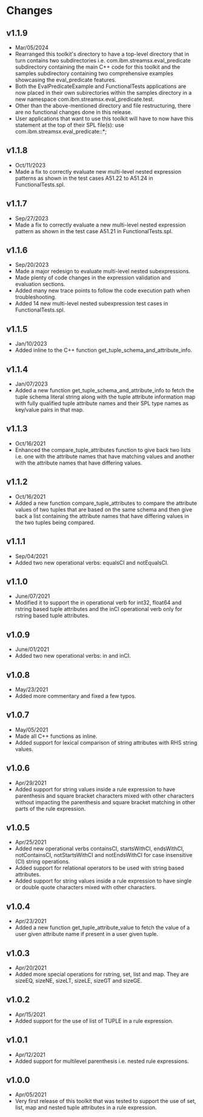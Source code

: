 # Changes

## v1.1.9
* Mar/05/2024
* Rearranged this toolkit's directory to have a top-level directory that in turn contains two subdirectories i.e. com.ibm.streamsx.eval_predicate subdirectory containing the main C++ code for this toolkit and the samples subdirectory containing two comprehensive examples showcasing the eval_predicate features.
* Both the EvalPredicateExample and FunctionalTests applications are now placed in their own subirectories within the samples directory in a new namespace com.ibm.streamsx.eval_predicate.test.
* Other than the above-mentioned directory and file restructuring, there are no functional changes done in this release.
* User applications that want to use this toolkit will have to now have this statement at the top of their SPL file(s): use com.ibm.streamsx.eval_predicate::*;

## v1.1.8
* Oct/11/2023
* Made a fix to correctly evaluate new multi-level nested expression patterns as shown in the test cases A51.22 to A51.24 in FunctionalTests.spl.

## v1.1.7
* Sep/27/2023
* Made a fix to correctly evaluate a new multi-level nested expression pattern as shown in the test case A51.21 in FunctionalTests.spl.

## v1.1.6
* Sep/20/2023
* Made a major redesign to evaluate multi-level nested subexpressions.
* Made plenty of code changes in the expression validation and evaluation sections.
* Added many new trace points to follow the code execution path when troubleshooting.
* Added 14 new multi-level nested subexpression test cases in FunctionalTests.spl.

## v1.1.5
* Jan/10/2023
* Added inline to the C++ function get_tuple_schema_and_attribute_info.

## v1.1.4
* Jan/07/2023
* Added a new function get_tuple_schema_and_attribute_info to fetch the tuple schema literal string along with the tuple attribute information map with fully qualified tuple attribute names and their SPL type names as key/value pairs in that map. 

## v1.1.3
* Oct/16/2021
* Enhanced the compare_tuple_attributes function to give back two lists i.e. one with the attribute names that have matching values and another with the attribute names that have differing values.

## v1.1.2
* Oct/16/2021
* Added a new function compare_tuple_attributes to compare the attribute values of two tuples that are based on the same schema and then give back a list containing the attribute names that have differing values in the two tuples being compared.

## v1.1.1
* Sep/04/2021
* Added two new operational verbs: equalsCI and notEqualsCI.

## v1.1.0
* June/07/2021
* Modified it to support the in operational verb for int32, float64 and rstring based tuple attributes and the inCI operational verb only for rstring based tuple attributes.

## v1.0.9
* June/01/2021
* Added two new operational verbs: in and inCI.

## v1.0.8
* May/23/2021
* Added more commentary and fixed a few typos.

## v1.0.7
* May/05/2021
* Made all C++ functions as inline.
* Added support for lexical comparison of string attributes with RHS string values.

## v1.0.6
* Apr/29/2021
* Added support for string values inside a rule expression to have parenthesis and square bracket characters mixed with other characters without impacting the parenthesis and square bracket matching in other parts of the rule expression.

## v1.0.5
* Apr/25/2021
* Added new operational verbs containsCI, startsWithCI, endsWithCI, notContainsCI, notStartsWithCI and notEndsWithCI for case insensitive (CI) string operations.
* Added support for relational operators to be used with string based attributes.
* Added support for string values inside a rule expression to have single or double quote characters mixed with other characters.

## v1.0.4
* Apr/23/2021
* Added a new function get_tuple_attribute_value to fetch the value of a user given attribute name if present in a user given tuple.

## v1.0.3
* Apr/20/2021
* Added more special operations for rstring, set, list and map. They are sizeEQ, sizeNE, sizeLT, sizeLE, sizeGT and sizeGE.

## v1.0.2
* Apr/15/2021
* Added support for the use of list of TUPLE in a rule expression.

## v1.0.1
* Apr/12/2021
* Added support for multilevel parenthesis i.e. nested rule expressions.

## v1.0.0
* Apr/05/2021
* Very first release of this toolkit that was tested to support the use of set, list, map and nested tuple attributes in a rule expression.
